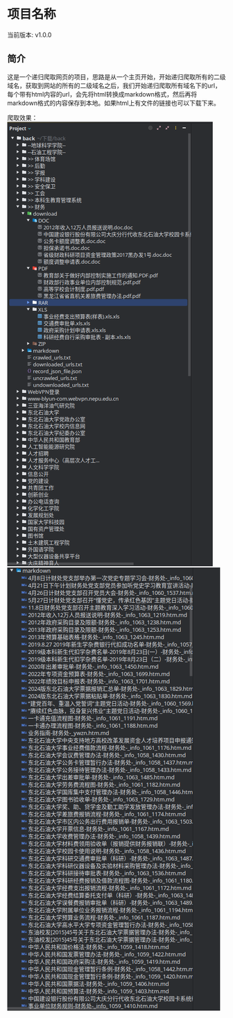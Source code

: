 # 项目名称

当前版本: v1.0.0

## 简介

这是一个递归爬取网页的项目，思路是从一个主页开始，开始递归爬取所有的二级域名，获取到网站的所有的二级域名之后，我们开始递归爬取所有域名下的url，每个带有html内容的url，会先将html转换成markdown格式，然后再将markdown格式的内容保存到本地。如果html上有文件的链接也可以下载下来。

爬取效果：
![75d3b569b940ec86c4e109bba7d28f0e.png](img-source/75d3b569b940ec86c4e109bba7d28f0e.png)
![c494d1df26fb537a1ac813a2e41d27d5.png](img-source/c494d1df26fb537a1ac813a2e41d27d5.png)